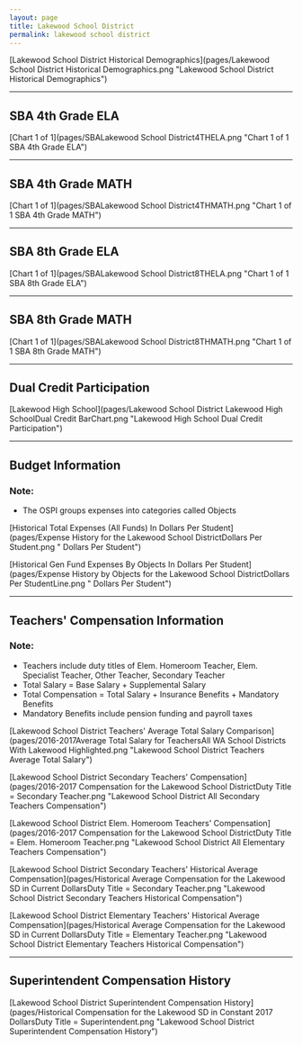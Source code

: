 ```yaml
---
layout: page
title: Lakewood School District
permalink: lakewood school district
---
```



[Lakewood School District Historical Demographics](pages/Lakewood School District Historical Demographics.png "Lakewood School District Historical Demographics")

___

## SBA 4th Grade ELA

[Chart 1 of 1](pages/SBALakewood School District4THELA.png "Chart 1 of 1 SBA 4th Grade ELA")


___

## SBA 4th Grade MATH

[Chart 1 of 1](pages/SBALakewood School District4THMATH.png "Chart 1 of 1 SBA 4th Grade MATH")


___

## SBA 8th Grade ELA

[Chart 1 of 1](pages/SBALakewood School District8THELA.png "Chart 1 of 1 SBA 8th Grade ELA")


___

## SBA 8th Grade MATH

[Chart 1 of 1](pages/SBALakewood School District8THMATH.png "Chart 1 of 1 SBA 8th Grade MATH")


___

## Dual Credit Participation

[Lakewood High School](pages/Lakewood School District Lakewood High SchoolDual Credit BarChart.png "Lakewood High School Dual Credit Participation")


___

## Budget Information
### Note:
- The OSPI groups expenses into categories called Objects

[Historical Total Expenses (All Funds) In Dollars Per Student](pages/Expense History for the Lakewood School DistrictDollars Per Student.png " Dollars Per Student")

[Historical Gen Fund Expenses By Objects In Dollars Per Student](pages/Expense History by Objects for the Lakewood School DistrictDollars Per StudentLine.png " Dollars Per Student")


___

## Teachers' Compensation Information
### Note:
- Teachers include duty titles of Elem. Homeroom Teacher, Elem. Specialist Teacher, Other Teacher, Secondary Teacher
- Total Salary = Base Salary + Supplemental Salary
- Total Compensation = Total Salary + Insurance Benefits + Mandatory Benefits
- Mandatory Benefits include pension funding and payroll taxes

[Lakewood School District Teachers' Average Total Salary Comparison](pages/2016-2017Average Total Salary for TeachersAll WA School Districts With Lakewood Highlighted.png "Lakewood School District Teachers Average Total Salary")

[Lakewood School District Secondary Teachers' Compensation](pages/2016-2017 Compensation for the Lakewood School DistrictDuty Title = Secondary Teacher.png "Lakewood School District All Secondary Teachers Compensation")

[Lakewood School District Elem. Homeroom Teachers' Compensation](pages/2016-2017 Compensation for the Lakewood School DistrictDuty Title = Elem. Homeroom Teacher.png "Lakewood School District All Elementary Teachers Compensation")

[Lakewood School District Secondary Teachers' Historical Average Compensation](pages/Historical Average Compensation for the Lakewood SD in Current DollarsDuty Title = Secondary Teacher.png "Lakewood School District Secondary Teachers Historical Compensation")

[Lakewood School District Elementary Teachers' Historical Average Compensation](pages/Historical Average Compensation for the Lakewood SD in Current DollarsDuty Title = Elementary Teacher.png "Lakewood School District Elementary Teachers Historical Compensation")


___

## Superintendent Compensation History

[Lakewood School District Superintendent Compensation History](pages/Historical Compensation for the Lakewood SD in Constant 2017 DollarsDuty Title = Superintendent.png "Lakewood School District Superintendent Compensation History")

